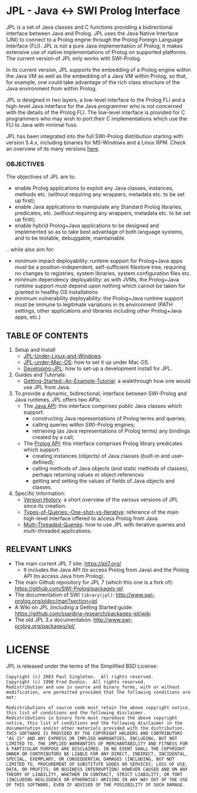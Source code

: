# JPL - Java <-> SWI Prolog Interface

JPL is a set of Java classes and C functions providing a bidirectional interface between Java and Prolog.  JPL uses the Java Native Interface (JNI) to connect to a Prolog engine through the Prolog Foreign Language Interface (FLI).  JPL is not a pure Java implementation of Prolog; it makes extensive use of native implementations of Prolog on supported platforms.  The current version of JPL only works with SWI-Prolog.

In its current version, JPL supports the embedding of a Prolog engine within the Java VM as well as the embedding of a Java VM within Prolog, so that, for example, one could take advantage of the rich class structure of the Java environment from within Prolog.

JPL is designed in two layers, a low-level interface to the Prolog FLI and a high-level Java interface for the Java programmer who is not concerned with the details of the Prolog FLI.  The low-level interface is provided for C programmers who may wish to port their C implementations which use the FLI to Java with minimal fuss.

JPL has been integrated into the full SWI-Prolog distribution starting with version 5.4.x, including binaries for MS-Windows and a Linux RPM. Check an overview of its many versions [here](VERSIONS).

### OBJECTIVES

The objectives of JPL are to:

* enable Prolog applications to exploit any Java classes, instances, methods etc. (without requiring any wrappers, metadata etc. to be set up first);
* enable Java applications to manipulate any Standard Prolog libraries, predicates, etc. (without requiring any wrappers, metadata etc. to be set up first);
* enable hybrid Prolog+Java applications to be designed and implemented so as to take best advantage of both language systems, and to be testable, debuggable, maintainable.

.. while also aim for:

* minimum impact deployability: runtime support for Prolog+Java apps must be a position-independent, self-sufficient filestore tree, requiring no changes to registries, system libraries, system configuration files etc.
* minimum dependency deployability: as with JVMs, the Prolog+Java runtime support must depend upon nothing which cannot be taken for granted in healthy OS installations
* minimum vulnerability deployability: the Prolog+Java runtime support must be immune to legitimate variations in its environment (PATH settings, other applications and libraries including other Prolog+Java apps, etc.)



## TABLE OF CONTENTS

1. Setup and Install
    * [JPL-Under-Linux-and-Windows](JPL-Under-Linux-and-Windows).
    * [JPL-under-Mac-OS](JPL-under-Mac-OS): how to set it up under Mac OS.
    * [Developing-JPL](Developing-JPL): how to set-up a development install for JPL.
2. Guides and Tutorials:
    * [Getting-Started:-An-Example-Tutorial](Getting-Started:-An-Example-Tutorial): a walkthrough how one would use JPL from Java.
3. To provide a dynamic, bidirectional, interface between SWI-Prolog and Java runtimes, JPL offers two APIs:
    * The [Java API](JavaAPI): this interface comprises public Java classes which support:
        * constructing Java representations of Prolog terms and queries;
        * calling queries within SWI-Prolog engines;
        * retrieving (as Java representations of Prolog terms) any bindings created by a call; 
    * The [Prolog API](PrologAPI): this interface comprises Prolog library predicates which support:
        * creating instances (objects) of Java classes (built-in and user-defined);
        * calling methods of Java objects (and static methods of classes), perhaps returning values or object references
        * getting and setting the values of fields of Java objects and classes.
4. Specific Information:
    * [Version History](VERSIONS): a short overview of the various versions of JPL since its creation.
    * [Types-of-Queries:-One-shot-vs-Iterative](Types-of-Queries:-One-shot-vs-Iterative): reference of the main high-level interface offered to access Prolog from Java.
    * [Multi-Threaded-Queries](Multi-Threaded-Queries): how to use JPL with iterative queries and multi-threaded applications.



## RELEVANT LINKS

* The main current JPL 7 site: <https://jpl7.org/>
  * It includes the Java API (to access Prolog from Java) and the Prolog API (to access Java from Prolog).
* The main Github repository for JPL 7 (which this one is a fork of): <https://github.com/SWI-Prolog/packages-jpl> 
* The documentation of SWI `library(jpl)`: <http://www.swi-prolog.org/pldoc/man?section=jpl>
* A Wiki on JPL (including a Getting Started guide: <https://github.com/ssardina-research/packages-jpl/wiki>
* The old JPL 3.x documentation: <http://www.swi-prolog.org/packages/jpl/>



# LICENSE

JPL is released under the terms of the Simplified BSD License:

    Copyright (c) 2003 Paul Singleton.  All rights reserved. 
    Copyright (c) 1998 Fred Dushin.  All rights reserved.
    Redistribution and use in source and binary forms, with or without modification, are permitted provided that the following conditions are met:

    Redistributions of source code must retain the above copyright notice, this list of conditions and the following disclaimer.
    Redistributions in binary form must reproduce the above copyright notice, this list of conditions and the following disclaimer in the documentation and/or other materials provided with the distribution.
    THIS SOFTWARE IS PROVIDED BY THE COPYRIGHT HOLDERS AND CONTRIBUTORS "AS IS" AND ANY EXPRESS OR IMPLIED WARRANTIES, INCLUDING, BUT NOT LIMITED TO, THE IMPLIED WARRANTIES OF MERCHANTABILITY AND FITNESS FOR A PARTICULAR PURPOSE ARE DISCLAIMED. IN NO EVENT SHALL THE COPYRIGHT OWNER OR CONTRIBUTORS BE LIABLE FOR ANY DIRECT, INDIRECT, INCIDENTAL, SPECIAL, EXEMPLARY, OR CONSEQUENTIAL DAMAGES (INCLUDING, BUT NOT LIMITED TO, PROCUREMENT OF SUBSTITUTE GOODS OR SERVICES; LOSS OF USE, DATA, OR PROFITS; OR BUSINESS INTERRUPTION) HOWEVER CAUSED AND ON ANY THEORY OF LIABILITY, WHETHER IN CONTRACT, STRICT LIABILITY, OR TORT (INCLUDING NEGLIGENCE OR OTHERWISE) ARISING IN ANY WAY OUT OF THE USE OF THIS SOFTWARE, EVEN IF ADVISED OF THE POSSIBILITY OF SUCH DAMAGE.
